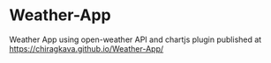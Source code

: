 # Weather-App
Weather App using open-weather API and chartjs plugin
published at https://chiragkava.github.io/Weather-App/
